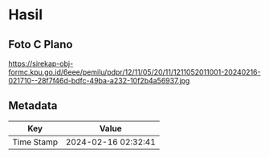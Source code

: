 # Hasil

## Foto C Plano

https://sirekap-obj-formc.kpu.go.id/6eee/pemilu/pdpr/12/11/05/20/11/1211052011001-20240216-021710--28f7f46d-bdfc-49ba-a232-10f2b4a56937.jpg


## Metadata

| Key        | Value               |
| ---------- | ------------------- |
| Time Stamp | 2024-02-16 02:32:41 |



